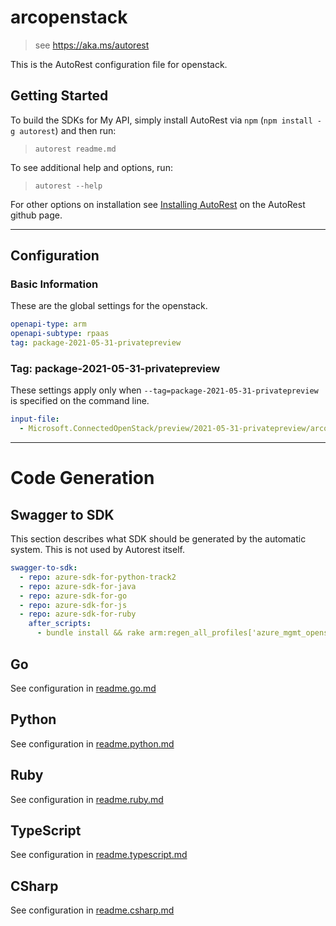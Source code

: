 # arcopenstack

> see https://aka.ms/autorest

This is the AutoRest configuration file for openstack.

## Getting Started

To build the SDKs for My API, simply install AutoRest via `npm` (`npm install -g autorest`) and then run:

> `autorest readme.md`

To see additional help and options, run:

> `autorest --help`

For other options on installation see [Installing AutoRest](https://aka.ms/autorest/install) on the AutoRest github page.

---

## Configuration

### Basic Information

These are the global settings for the openstack.

```yaml
openapi-type: arm
openapi-subtype: rpaas
tag: package-2021-05-31-privatepreview
```

### Tag: package-2021-05-31-privatepreview

These settings apply only when `--tag=package-2021-05-31-privatepreview` is specified on the command line.

```yaml $(tag) == 'package-2021-05-31-privatepreview'
input-file:
  - Microsoft.ConnectedOpenStack/preview/2021-05-31-privatepreview/arcopenstack.json
```

---

# Code Generation

## Swagger to SDK

This section describes what SDK should be generated by the automatic system.
This is not used by Autorest itself.

```yaml $(swagger-to-sdk)
swagger-to-sdk:
  - repo: azure-sdk-for-python-track2
  - repo: azure-sdk-for-java
  - repo: azure-sdk-for-go
  - repo: azure-sdk-for-js
  - repo: azure-sdk-for-ruby
    after_scripts:
      - bundle install && rake arm:regen_all_profiles['azure_mgmt_openstack']
```

## Go

See configuration in [readme.go.md](./readme.go.md)

## Python

See configuration in [readme.python.md](./readme.python.md)

## Ruby

See configuration in [readme.ruby.md](./readme.ruby.md)

## TypeScript

See configuration in [readme.typescript.md](./readme.typescript.md)

## CSharp

See configuration in [readme.csharp.md](./readme.csharp.md)
